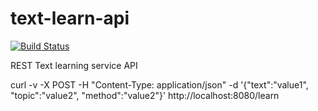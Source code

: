 # text-learn-api

[![Build Status](https://travis-ci.org/gfoo/text-learn-api.svg?branch=master)](https://travis-ci.org/gfoo/text-learn-api)


REST Text learning service API


curl -v -X POST -H "Content-Type: application/json" -d '{"text":"value1", "topic":"value2", "method":"value2"}' http://localhost:8080/learn 